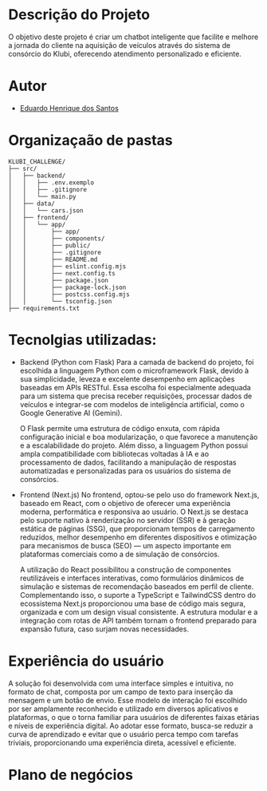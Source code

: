 # Descrição do Projeto
O objetivo deste projeto é criar um chatbot inteligente que facilite e melhore a jornada do cliente na aquisição de veículos através do sistema de consórcio do Klubi, oferecendo atendimento personalizado e eficiente.

# Autor 
- [Eduardo Henrique dos Santos](https://www.linkedin.com/in/eduardo-henrique-dos-santos/)

# Organizaçaão de pastas
```
KLUBI_CHALLENGE/
├── src/
│   ├── backend/
│   │   ├── .env.exemplo
│   │   ├── .gitignore
│   │   └── main.py
│   ├── data/
│   │   └── cars.json
│   ├── frontend/
│   │   └── app/
│   │       ├── app/
│   │       ├── components/
│   │       ├── public/
│   │       ├── .gitignore
│   │       ├── README.md
│   │       ├── eslint.config.mjs
│   │       ├── next.config.ts
│   │       ├── package.json
│   │       ├── package-lock.json
│   │       ├── postcss.config.mjs
│   │       └── tsconfig.json
├── requirements.txt
```

# Tecnolgias utilizadas:
- Backend (Python com Flask)
  Para a camada de backend do projeto, foi escolhida a linguagem Python com o microframework Flask, devido à sua simplicidade, leveza e excelente desempenho em aplicações baseadas em APIs RESTful. Essa escolha foi especialmente adequada para um sistema que precisa receber requisições, processar dados de veículos e integrar-se com modelos de inteligência artificial, como o Google Generative AI (Gemini).

  O Flask permite uma estrutura de código enxuta, com rápida configuração inicial e boa modularização, o que favorece a manutenção e a escalabilidade do projeto. Além disso, a linguagem Python possui ampla compatibilidade com bibliotecas voltadas à IA e ao processamento de dados, facilitando a manipulação de respostas automatizadas e personalizadas para os usuários do sistema de consórcios.

- Frontend (Next.js)
  No frontend, optou-se pelo uso do framework Next.js, baseado em React, com o objetivo de oferecer uma experiência moderna, performática e responsiva ao usuário. O Next.js se destaca pelo suporte nativo à renderização no servidor (SSR) e à geração estática de páginas (SSG), que proporcionam tempos de carregamento reduzidos, melhor desempenho em diferentes dispositivos e otimização para mecanismos de busca (SEO) — um aspecto importante em plataformas comerciais como a de simulação de consórcios.

  A utilização do React possibilitou a construção de componentes reutilizáveis e interfaces interativas, como formulários dinâmicos de simulação e sistemas de recomendação baseados em perfil de cliente. Complementando isso, o suporte a TypeScript e TailwindCSS dentro do ecossistema Next.js proporcionou uma base de código mais segura, organizada e com um design visual consistente. A estrutura modular e a integração com rotas de API também tornam o frontend preparado para expansão futura, caso surjam novas necessidades.

# Experiência do usuário
A solução foi desenvolvida com uma interface simples e intuitiva, no formato de chat, composta por um campo de texto para inserção da mensagem e um botão de envio. Esse modelo de interação foi escolhido por ser amplamente reconhecido e utilizado em diversos aplicativos e plataformas, o que o torna familiar para usuários de diferentes faixas etárias e níveis de experiência digital. Ao adotar esse formato, busca-se reduzir a curva de aprendizado e evitar que o usuário perca tempo com tarefas triviais, proporcionando uma experiência direta, acessível e eficiente.

# Plano de negócios  

  

